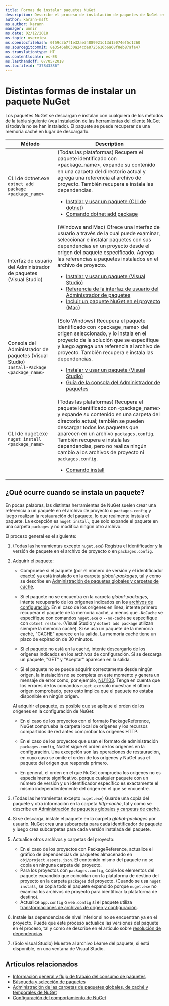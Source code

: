 ```yaml
---
title: Formas de instalar paquetes NuGet
description: Describe el proceso de instalación de paquetes de NuGet en un proyecto, que incluye lo que sucede en el disco y a los correspondientes archivos de proyecto.
author: karann-msft
ms.author: karann
manager: unnir
ms.date: 02/12/2018
ms.topic: overview
ms.openlocfilehash: 0f59c3b7f1e32ae34889921c13d15074ef5c1260
ms.sourcegitcommit: 8e3546ab630a24cde8725610b6a68f8eb87afa47
ms.translationtype: HT
ms.contentlocale: es-ES
ms.lasthandoff: 07/05/2018
ms.locfileid: "37843386"
---
```

# <a name="different-ways-to-install-a-nuget-package"></a>Distintas formas de instalar un paquete NuGet

Los paquetes NuGet se descargan e instalan con cualquiera de los métodos de la tabla siguiente (vea [Instalación de las herramientas del cliente NuGet](../install-nuget-client-tools.md) si todavía no se han instalado). El paquete se puede recuperar de una memoria caché en lugar de descargarlo.

| Método | Description |
| --- | --- |
| CLI de dotnet.exe<br/>`dotnet add package <package_name>` | (Todas las plataformas) Recupera el paquete identificado con \<package_name\>, expande su contenido en una carpeta del directorio actual y agrega una referencia al archivo de proyecto. También recupera e instala las dependencias.<ul><li>[Instalar y usar un paquete (CLI de dotnet)](../quickstart/install-and-use-a-package-using-the-dotnet-cli.md)</li><li>[Comando dotnet add package](/dotnet/core/tools/dotnet-add-package)</li></ul> |
| Interfaz de usuario del Administrador de paquetes (Visual Studio) | (Windows and Mac) Ofrece una interfaz de usuario a través de la cual puede examinar, seleccionar e instalar paquetes con sus dependencias en un proyecto desde el origen del paquete especificado. Agrega las referencias a paquetes instalados en el archivo de proyecto.<ul><li>[Instalar y usar un paquete (Visual Studio)](../quickstart/install-and-use-a-package-in-visual-studio.md)</li><li>[Referencia de la interfaz de usuario del Administrador de paquetes](../tools/package-manager-ui.md)</li><li>[Incluir un paquete NuGet en el proyecto (Mac)](/visualstudio/mac/nuget-walkthrough)</li></ul> |
| Consola del Administrador de paquetes (Visual Studio)<br/>`Install-Package <package_name>` | (Solo Windows) Recupera el paquete identificado con \<package_name\> del origen seleccionado, y lo instala en el proyecto de la solución que se especifique y luego agrega una referencia al archivo de proyecto. También recupera e instala las dependencias.<ul><li>[Instalar y usar un paquete (Visual Studio)](../quickstart/install-and-use-a-package-in-visual-studio.md)</li><li>[Guía de la consola del Administrador de paquetes](../tools/package-manager-console.md)</li></ul> |
| CLI de nuget.exe<br/>`nuget install <package_name>` | (Todas las plataformas) Recupera el paquete identificado con \<package_name\> y expande su contenido en una carpeta del directorio actual; también se pueden descargar todos los paquetes que aparecen en un archivo `packages.config`. También recupera e instala las dependencias, pero no realiza ningún cambio a los archivos de proyecto ni `packages.config`.<ul><li>[Comando install](../tools/cli-ref-install.md)</li></ul> |

## <a name="what-happens-when-a-package-is-installed"></a>¿Qué ocurre cuando se instala un paquete?

En pocas palabras, las distintas herramientas de NuGet suelen crear una referencia a un paquete en el archivo de proyecto o `packages.config` y luego realizan la restauración del paquete, lo que realmente instala el paquete. La excepción es `nuget install`, que solo expande el paquete en una carpeta `packages` y no modifica ningún otro archivo.

El proceso general es el siguiente:

1. (Todas las herramientas excepto `nuget.exe`) Registra el identificador y la versión de paquete en el archivo de proyecto o en `packages.config`.

2. Adquirir el paquete:
   - Compruebe si el paquete (por el número de versión y el identificador exacto) ya está instalado en la carpeta *global-packages*, tal y como se describe en [Administración de paquetes globales y carpetas de caché](managing-the-global-packages-and-cache-folders.md).

   - Si el paquete no se encuentra en la carpeta *global-packages*, intente recuperarlo de los orígenes indicados en los [archivos de configuración](Configuring-NuGet-Behavior.md). En el caso de los orígenes en línea, intente primero recuperar el paquete de la memoria caché, a menos que `-NoCache` se especifique con comandos `nuget.exe` o `--no-cache` se especifique con `dotnet restore`. (Visual Studio y `dotnet add package` utilizan siempre la memoria caché). Si se usa un paquete de la memoria caché, "CACHE" aparece en la salida. La memoria caché tiene un plazo de expiración de 30 minutos.

   - Si el paquete no está en la caché, intente descargarlo de los orígenes indicados en los archivos de configuración. Si se descarga un paquete, "GET" y "Aceptar" aparecen en la salida.

   - Si el paquete no se puede adquirir correctamente desde ningún origen, la instalación no se completa en este momento y genera un mensaje de error como, por ejemplo, [NU1103](../reference/errors-and-warnings/NU1103.md). Tenga en cuenta que los errores de los comandos `nuget.exe` solo muestran el último origen comprobado, pero esto implica que el paquete no estaba disponible en ningún origen.

   Al adquirir el paquete, es posible que se aplique el orden de los orígenes en la configuración de NuGet:

   - En el caso de los proyectos con el formato PackageReference, NuGet comprueba la carpeta local de orígenes y los recursos compartidos de red antes comprobar los orígenes HTTP.

   - En el caso de los proyectos que usan el formato de administración `packages.config`, NuGet sigue el orden de los orígenes en la configuración. Una excepción son las operaciones de restauración, en cuyo caso se omite el orden de los orígenes y NuGet usa el paquete del origen que responda primero.

   - En general, el orden en el que NuGet comprueba los orígenes no es especialmente significativo, porque cualquier paquete con un número de versión y un identificador específico es exactamente el mismo independientemente del origen en el que se encuentre.

3. (Todas las herramientas excepto `nuget.exe`) Guarde una copia del paquete y otra información en la carpeta *http-cache*, tal y como se describe en [Administración de paquetes globales y carpetas de caché](managing-the-global-packages-and-cache-folders.md).

4. Si se descarga, instale el paquete en la carpeta *global-packages* por usuario. NuGet crea una subcarpeta para cada identificador de paquete y luego crea subcarpetas para cada versión instalada del paquete.

5. Actualice otros archivos y carpetas del proyecto:

    - En el caso de los proyectos con PackageReference, actualice el gráfico de dependencias de paquetes almacenado en `obj/project.assets.json`. El contenido mismo del paquete no se copia en ninguna carpeta del proyecto.
    - Para los proyectos con `packages.config`, copie los elementos del paquete expandido que coincidan con la plataforma de destino del proyecto en la carpeta `packages` del proyecto. (Cuando se usa `nuget install`, se copia todo el paquete expandido porque `nuget.exe` no examina los archivos de proyecto para identificar la plataforma de destino).
    - Actualice `app.config` o `web.config` si el paquete utiliza [transformaciones de archivos de origen y configuración](../create-packages/source-and-config-file-transformations.md).

6. Instale las dependencias de nivel inferior si no se encuentran ya en el proyecto. Puede que este proceso actualice las versiones del paquete en el proceso, tal y como se describe en el artículo sobre [resolución de dependencias](../consume-packages/dependency-resolution.md).

7. (Solo visual Studio) Muestre al archivo Léame del paquete, si está disponible, en una ventana de Visual Studio.

## <a name="related-articles"></a>Artículos relacionados

- [Información general y flujo de trabajo del consumo de paquetes](../consume-packages/overview-and-workflow.md)
- [Búsqueda y selección de paquetes](../consume-packages/finding-and-choosing-packages.md)
- [Administración de las carpetas de paquetes globales, de caché y temporales de NuGet](managing-the-global-packages-and-cache-folders.md)
- [Configuración del comportamiento de NuGet](../consume-packages/configuring-nuget-behavior.md)

